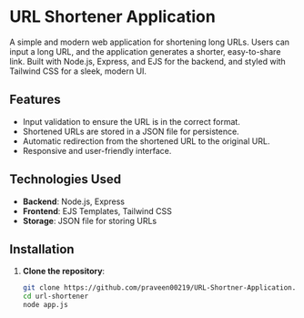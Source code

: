 # URL Shortener Application

A simple and modern web application for shortening long URLs. Users can input a long URL, and the application generates a shorter, easy-to-share link. Built with Node.js, Express, and EJS for the backend, and styled with Tailwind CSS for a sleek, modern UI.

## Features

- Input validation to ensure the URL is in the correct format.
- Shortened URLs are stored in a JSON file for persistence.
- Automatic redirection from the shortened URL to the original URL.
- Responsive and user-friendly interface.

## Technologies Used

- **Backend**: Node.js, Express
- **Frontend**: EJS Templates, Tailwind CSS
- **Storage**: JSON file for storing URLs

## Installation

1. **Clone the repository**:
   ```bash
   git clone https://github.com/praveen00219/URL-Shortner-Application.git
   cd url-shortener
   node app.js
   ```
